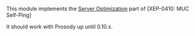 This module implements the [Server
Optimization](https://xmpp.org/extensions/xep-0410.html#serveroptimization)
part of [XEP-0410: MUC Self-Ping]

It should work with Prosody up until 0.10.x.

